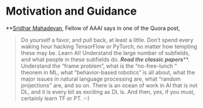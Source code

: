 

# Motivation and Guidance
**[Sridhar Mahadevan](https://www.quora.com/profile/Sridhar-Mahadevan-6), Fellow of AAAI says in one of the Quora post,

>  Do yourself a favor, and pull back, at least a little. Don’t spend every waking hour hacking TensorFlow or PyTorch, no matter how tempting these may be. Learn AI! Understand the large number of subfields, and what people in these subfields do. ***Read the classic papers*****. Understand the “frame problem”, what is the “no-free-lunch “ theorem in ML, what “behavior-based robotics” is all about, what the major issues in natural language processing are, what “random projections” are, and so on. There is an ocean of work in AI that is not DL, and it is every bit as exciting as DL is. And then, yes, if you must, certainly learn TF or PT. :-)